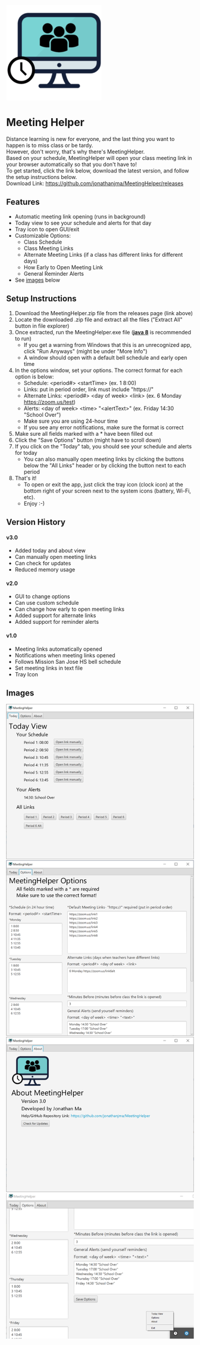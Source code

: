 ![](src/res/icon.png)
# Meeting Helper
Distance learning is new for everyone, and the last thing you want to happen is to miss class or be tardy.  
However, don't worry, that's why there's MeetingHelper.  
Based on your schedule, MeetingHelper will open your class meeting link in your browser automatically so that you don't have to!  
To get started, click the link below, download the latest version, and follow the setup instructions below.  
Download Link: https://github.com/jonathanjma/MeetingHelper/releases

## Features
+ Automatic meeting link opening (runs in background)
+ Today view to see your schedule and alerts for that day
+ Tray icon to open GUI/exit
+ Customizable Options:
    + Class Schedule
    + Class Meeting Links
    + Alternate Meeting Links (if a class has different links for different days)
    + How Early to Open Meeting Link
    + General Reminder Alerts
+ See [images](#images) below

## Setup Instructions
1. Download the MeetingHelper.zip file from the releases page (link above)
2. Locate the downloaded .zip file and extract all the files ("Extract All" button in file explorer)
2. Once extracted, run the MeetingHelper.exe file ([__java 8__](https://www.java.com/en/download/) is recommended to run)
    + If you get a warning from Windows that this is an unrecognized app, click "Run Anyways" (might be under "More Info")
    + A window should open with a default bell schedule and early open time
3. In the options window, set your options. The correct format for each option is below:
    + Schedule: \<period#> \<startTime> (ex. 1 8:00)
    + Links: put in period order, link must include "https://"
    + Alternate Links: \<period#> \<day of week> \<link> (ex. 6 Monday https://zoom.us/test)
    + Alerts: \<day of week> \<time> "\<alertText>" (ex. Friday 14:30 "School Over")
    + Make sure you are using 24-hour time
    + If you see any error notifications, make sure the format is correct
4. Make sure all fields marked with a * have been filled out
5. Click the "Save Options" button (might have to scroll down)
6. If you click on the "Today" tab, you should see your schedule and alerts for today
    + You can also manually open meeting links by clicking the buttons below the "All Links" header or by clicking the button next to each period
7. That's it!
    + To open or exit the app, just click the tray icon (clock icon) 
    at the bottom right of your screen next to the system icons (battery, Wi-Fi, etc).
    + Enjoy :-)

## Version History

#### v3.0
+ Added today and about view
+ Can manually open meeting links
+ Can check for updates
+ Reduced memory usage

#### v2.0
+ GUI to change options
+ Can use custom schedule
+ Can change how early to open meeting links
+ Added support for alternate links
+ Added support for reminder alerts

#### v1.0
+ Meeting links automatically opened
+ Notifications when meeting links opened
+ Follows Mission San Jose HS bell schedule
+ Set meeting links in text file
+ Tray Icon

## Images
![](imgs/today.png)
![](imgs/options.png)
![](imgs/about.png)
![](imgs/tray.png)